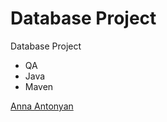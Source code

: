 # Database Project

Database Project 

 * QA
 * Java
 * Maven

 [Anna Antonyan](http://sqasolution.com)
